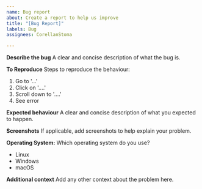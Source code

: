 ```yaml
---
name: Bug report
about: Create a report to help us improve
title: "[Bug Report]"
labels: Bug
assignees: CorellanStoma

---
```


**Describe the bug**
A clear and concise description of what the bug is.

**To Reproduce**
Steps to reproduce the behaviour:

1. Go to '...'
2. Click on '....'
3. Scroll down to '....'
4. See error

**Expected behaviour**
A clear and concise description of what you expected to happen.

**Screenshots**
If applicable, add screenshots to help explain your problem.

**Operating System:**
Which operating system do you use?

- Linux
- Windows
- macOS

**Additional context**
Add any other context about the problem here.
